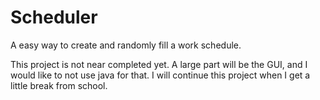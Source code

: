 # Scheduler
A easy way to create and randomly fill a work schedule.

This project is not near completed yet. A large part will be the GUI, 
and I would like to not use java for that. I will continue this project
when I get a little break from school.
